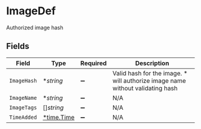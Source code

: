 # ImageDef

Authorized image hash


## Fields

| Field                                                                         | Type                                                                          | Required                                                                      | Description                                                                   |
| ----------------------------------------------------------------------------- | ----------------------------------------------------------------------------- | ----------------------------------------------------------------------------- | ----------------------------------------------------------------------------- |
| `ImageHash`                                                                   | **string*                                                                     | :heavy_minus_sign:                                                            | Valid hash for the image. * will authorize image name without validating hash |
| `ImageName`                                                                   | **string*                                                                     | :heavy_minus_sign:                                                            | N/A                                                                           |
| `ImageTags`                                                                   | []*string*                                                                    | :heavy_minus_sign:                                                            | N/A                                                                           |
| `TimeAdded`                                                                   | [*time.Time](https://pkg.go.dev/time#Time)                                    | :heavy_minus_sign:                                                            | N/A                                                                           |